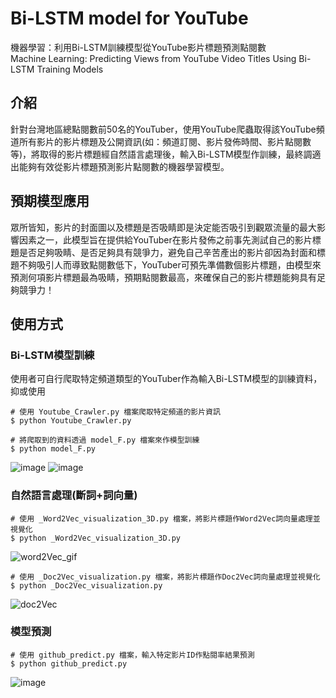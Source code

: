 # Bi-LSTM model for YouTube
機器學習：利用Bi-LSTM訓練模型從YouTube影片標題預測點閱數   
Machine Learning: Predicting Views from YouTube Video Titles Using Bi-LSTM Training Models


## 介紹
針對台灣地區總點閱數前50名的YouTuber，使用YouTube爬蟲取得該YouTube頻道所有影片的影片標題及公開資訊(如：頻道訂閱、影片發佈時間、影片點閱數等)，將取得的影片標題經自然語言處理後，輸入Bi-LSTM模型作訓練，最終調適出能夠有效從影片標題預測影片點閱數的機器學習模型。

## 預期模型應用
眾所皆知，影片的封面圖以及標題是否吸睛即是決定能否吸引到觀眾流量的最大影響因素之一，此模型旨在提供給YouTuber在影片發佈之前事先測試自己的影片標題是否足夠吸睛、是否足夠具有競爭力，避免自己辛苦產出的影片卻因為封面和標題不夠吸引人而導致點閱數低下，YouTuber可預先準備數個影片標題，由模型來預測何項影片標題最為吸睛，預期點閱數最高，來確保自己的影片標題能夠具有足夠競爭力！


## 使用方式
### Bi-LSTM模型訓練
使用者可自行爬取特定頻道類型的YouTuber作為輸入Bi-LSTM模型的訓練資料，抑或使用
```
# 使用 Youtube_Crawler.py 檔案爬取特定頻道的影片資訊
$ python Youtube_Crawler.py  

# 將爬取到的資料透過 model_F.py 檔案來作模型訓練
$ python model_F.py
```
![image](https://user-images.githubusercontent.com/111637364/187491703-e687ca21-2fa6-4679-8d1d-18260481f12c.png)
![image](https://user-images.githubusercontent.com/111637364/187491716-1692db3a-0110-4d51-892c-35445b7c1038.png)


### 自然語言處理(斷詞+詞向量)
```
# 使用 _Word2Vec_visualization_3D.py 檔案，將影片標題作Word2Vec詞向量處理並視覺化
$ python _Word2Vec_visualization_3D.py 
```
![word2Vec_gif](https://user-images.githubusercontent.com/111637364/186734029-2d3c3d5e-e059-4a75-82d3-3ac3eb5242c7.gif)

```
# 使用 _Doc2Vec_visualization.py 檔案，將影片標題作Doc2Vec詞向量處理並視覺化
$ python _Doc2Vec_visualization.py 
```
![doc2Vec](https://user-images.githubusercontent.com/111637364/186747996-65ea93cc-5dc1-452b-8874-51aec3158ffe.jpg)


### 模型預測
```
# 使用 github_predict.py 檔案，輸入特定影片ID作點閱率結果預測
$ python github_predict.py
```
![image](https://user-images.githubusercontent.com/111637364/187491916-8c2fb094-fa9c-4e23-99a9-6980a4db11b1.png)

